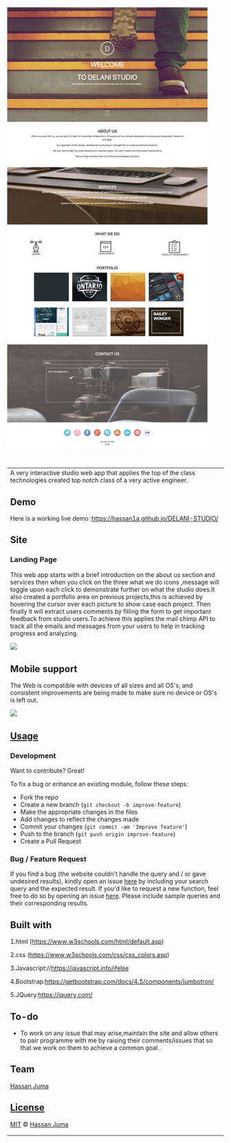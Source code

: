 # ![DELANI STUDIO](delani.jpg)

#

<table>
<tr>
<td>
  A very interactive studio web app that applies the top of the class technologies created top notch class of a very active engineer.

## Demo

Here is a working live demo :https://hassan1a.github.io/DELANI-STUDIO/

## Site

### Landing Page

This web app starts with a brief introduction on the about us section and services then when you click on the three what we do icons ,message will toggle upon each click to demonstrate further on what the studio does.It also created a portfolio area on previous projects,this is achieved by hovering the cursor over each picture to show case each project.
Then finally it will extract users comments by filling the form to get important feedback from studio users.To achieve this applies the mail chimp API to track all the emails and messages from your users to help in tracking progress and analyzing.

![](https://github.com/HASSAN1A/DELANI-STUDIO)

## Mobile support

The Web is compatible with devices of all sizes and all OS's, and consistent improvements are being made to make sure no device or OS's is left out.

![](https://github.com/HASSAN1A/DELANI-STUDIO)

## [Usage](https://hassan1a.github.io/DELANI-STUDIO/)

### Development

Want to contribute? Great!

To fix a bug or enhance an existing module, follow these steps:

- Fork the repo
- Create a new branch (`git checkout -b improve-feature`)
- Make the appropriate changes in the files
- Add changes to reflect the changes made
- Commit your changes (`git commit -am 'Improve feature'`)
- Push to the branch (`git push origin improve-feature`)
- Create a Pull Request

### Bug / Feature Request

If you find a bug (the website couldn't handle the query and / or gave undesired results), kindly open an issue [here](https://github.com/HASSAN1A/DELANI-STUDIO/issues/new) by including your search query and the expected result.
If you'd like to request a new function, feel free to do so by opening an issue [here](https://github.com/HASSAN1A//issues/DELANI-STUDIO). Please include sample queries and their corresponding results.

## Built with

1.html (https://www.w3schools.com/html/default.asp)

2.css (https://www.w3schools.com/css/css_colors.asp)

3.Javascript://https://javascript.info/ifelse

4.Bootstrap:https://getbootstrap.com/docs/4.5/components/jumbotron/

5.JQuery:https://jquery.com/

## To-do

- To work on any issue that may arise,maintain the site and allow others to pair programme with me by raising their comments/issues that so that we work on them to achieve a common goal .

## Team

[Hassan Juma ](https://github.com/HASSAN1A)

## [License](https://github.com/HASSAN1A/DELANI-STUDIO/blob/master/LICENSE.md)

[MIT](https://github.com/HASSAN1A/DELANI-STUDIO/blob/master/LICENSE.md) © [Hassan Juma](https://github.com/HASSAN1A)
